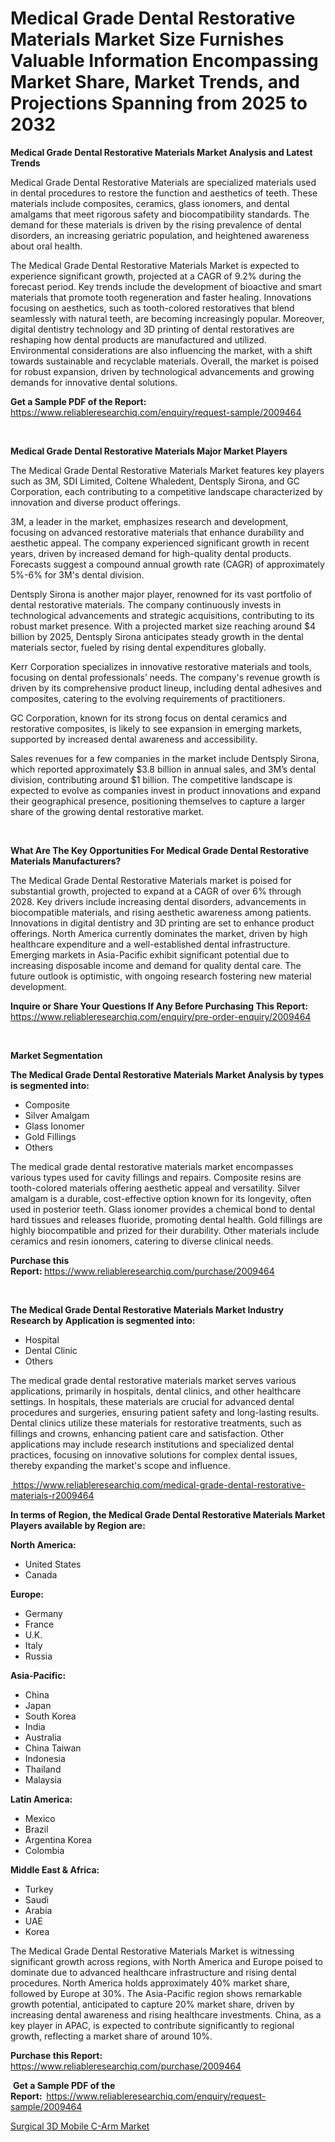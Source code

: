 <p><h1>Medical Grade Dental Restorative Materials Market Size Furnishes Valuable Information Encompassing Market Share, Market Trends, and Projections Spanning from 2025 to 2032</h1></p><p><strong>Medical Grade Dental Restorative Materials Market Analysis and Latest Trends</strong></p>
<p><p>Medical Grade Dental Restorative Materials are specialized materials used in dental procedures to restore the function and aesthetics of teeth. These materials include composites, ceramics, glass ionomers, and dental amalgams that meet rigorous safety and biocompatibility standards. The demand for these materials is driven by the rising prevalence of dental disorders, an increasing geriatric population, and heightened awareness about oral health. </p><p>The Medical Grade Dental Restorative Materials Market is expected to experience significant growth, projected at a CAGR of 9.2% during the forecast period. Key trends include the development of bioactive and smart materials that promote tooth regeneration and faster healing. Innovations focusing on aesthetics, such as tooth-colored restoratives that blend seamlessly with natural teeth, are becoming increasingly popular. Moreover, digital dentistry technology and 3D printing of dental restoratives are reshaping how dental products are manufactured and utilized. Environmental considerations are also influencing the market, with a shift towards sustainable and recyclable materials. Overall, the market is poised for robust expansion, driven by technological advancements and growing demands for innovative dental solutions.</p></p>
<p><strong>Get a Sample PDF of the Report:&nbsp;</strong> <a href="https://www.reliableresearchiq.com/enquiry/request-sample/2009464?utm_campaign=2752&utm_medium=2&utm_source=Github&utm_content=ia&utm_term=05032025&utm_id=medical-grade-dental-restorative-materials">https://www.reliableresearchiq.com/enquiry/request-sample/2009464</a></p>
<p>&nbsp;</p>
<p><strong>Medical Grade Dental Restorative Materials Major Market Players</strong></p>
<p><p>The Medical Grade Dental Restorative Materials Market features key players such as 3M, SDI Limited, Coltene Whaledent, Dentsply Sirona, and GC Corporation, each contributing to a competitive landscape characterized by innovation and diverse product offerings.</p><p>3M, a leader in the market, emphasizes research and development, focusing on advanced restorative materials that enhance durability and aesthetic appeal. The company experienced significant growth in recent years, driven by increased demand for high-quality dental products. Forecasts suggest a compound annual growth rate (CAGR) of approximately 5%-6% for 3M's dental division.</p><p>Dentsply Sirona is another major player, renowned for its vast portfolio of dental restorative materials. The company continuously invests in technological advancements and strategic acquisitions, contributing to its robust market presence. With a projected market size reaching around $4 billion by 2025, Dentsply Sirona anticipates steady growth in the dental materials sector, fueled by rising dental expenditures globally.</p><p>Kerr Corporation specializes in innovative restorative materials and tools, focusing on dental professionals’ needs. The company's revenue growth is driven by its comprehensive product lineup, including dental adhesives and composites, catering to the evolving requirements of practitioners.</p><p>GC Corporation, known for its strong focus on dental ceramics and restorative composites, is likely to see expansion in emerging markets, supported by increased dental awareness and accessibility.</p><p>Sales revenues for a few companies in the market include Dentsply Sirona, which reported approximately $3.8 billion in annual sales, and 3M’s dental division, contributing around $1 billion. The competitive landscape is expected to evolve as companies invest in product innovations and expand their geographical presence, positioning themselves to capture a larger share of the growing dental restorative market.</p></p>
<p>&nbsp;</p>
<p><strong>What Are The Key Opportunities For Medical Grade Dental Restorative Materials Manufacturers?</strong></p>
<p><p>The Medical Grade Dental Restorative Materials market is poised for substantial growth, projected to expand at a CAGR of over 6% through 2028. Key drivers include increasing dental disorders, advancements in biocompatible materials, and rising aesthetic awareness among patients. Innovations in digital dentistry and 3D printing are set to enhance product offerings. North America currently dominates the market, driven by high healthcare expenditure and a well-established dental infrastructure. Emerging markets in Asia-Pacific exhibit significant potential due to increasing disposable income and demand for quality dental care. The future outlook is optimistic, with ongoing research fostering new material development.</p></p>
<p><strong>Inquire or Share Your Questions If Any Before Purchasing This Report:</strong> <a href="https://www.reliableresearchiq.com/enquiry/pre-order-enquiry/2009464?utm_campaign=2752&utm_medium=2&utm_source=Github&utm_content=ia&utm_term=05032025&utm_id=medical-grade-dental-restorative-materials">https://www.reliableresearchiq.com/enquiry/pre-order-enquiry/2009464</a></p>
<p>&nbsp;</p>
<p><strong>Market Segmentation</strong></p>
<p><strong>The Medical Grade Dental Restorative Materials Market Analysis by types is segmented into:</strong></p>
<p><ul><li>Composite</li><li>Silver Amalgam</li><li>Glass Ionomer</li><li>Gold Fillings</li><li>Others</li></ul></p>
<p><p>The medical grade dental restorative materials market encompasses various types used for cavity fillings and repairs. Composite resins are tooth-colored materials offering aesthetic appeal and versatility. Silver amalgam is a durable, cost-effective option known for its longevity, often used in posterior teeth. Glass ionomer provides a chemical bond to dental hard tissues and releases fluoride, promoting dental health. Gold fillings are highly biocompatible and prized for their durability. Other materials include ceramics and resin ionomers, catering to diverse clinical needs.</p></p>
<p><strong>Purchase this Report:&nbsp;</strong><a href="https://www.reliableresearchiq.com/purchase/2009464?utm_campaign=2752&utm_medium=2&utm_source=Github&utm_content=ia&utm_term=05032025&utm_id=medical-grade-dental-restorative-materials">https://www.reliableresearchiq.com/purchase/2009464</a></p>
<p>&nbsp;</p>
<p><strong>The Medical Grade Dental Restorative Materials Market Industry Research by Application is segmented into:</strong></p>
<p><ul><li>Hospital</li><li>Dental Clinic</li><li>Others</li></ul></p>
<p><p>The medical grade dental restorative materials market serves various applications, primarily in hospitals, dental clinics, and other healthcare settings. In hospitals, these materials are crucial for advanced dental procedures and surgeries, ensuring patient safety and long-lasting results. Dental clinics utilize these materials for restorative treatments, such as fillings and crowns, enhancing patient care and satisfaction. Other applications may include research institutions and specialized dental practices, focusing on innovative solutions for complex dental issues, thereby expanding the market's scope and influence.</p></p>
<p><a href="https://www.reliableresearchiq.com/medical-grade-dental-restorative-materials-r2009464?utm_campaign=2752&utm_medium=2&utm_source=Github&utm_content=ia&utm_term=05032025&utm_id=medical-grade-dental-restorative-materials">&nbsp;https://www.reliableresearchiq.com/medical-grade-dental-restorative-materials-r2009464</a></p>
<p><strong>In terms of Region, the Medical Grade Dental Restorative Materials Market Players available by Region are:</strong></p>
<p>
    <p> <strong> North America: </strong>
        <ul>
            <li>United States</li>
            <li>Canada</li>
        </ul>
        </p> 
    <p> <strong> Europe: </strong>
        <ul>
            <li>Germany</li>
            <li>France</li>
            <li>U.K.</li>
            <li>Italy</li>
            <li>Russia</li>
        </ul>
        </p> 
    <p> <strong> Asia-Pacific: </strong>
        <ul>
            <li>China</li>
            <li>Japan</li>
            <li>South Korea</li>
            <li>India</li>
            <li>Australia</li>
            <li>China Taiwan</li>
            <li>Indonesia</li>
            <li>Thailand</li>
            <li>Malaysia</li>
        </ul>
        </p> 
    <p> <strong> Latin America: </strong>
        <ul>
            <li>Mexico</li>
            <li>Brazil</li>
            <li>Argentina Korea</li>
            <li>Colombia</li>
        </ul>
        </p> 
    <p> <strong> Middle East & Africa: </strong>
        <ul>
            <li>Turkey</li>
            <li>Saudi</li>
            <li>Arabia</li>
            <li>UAE</li>
            <li>Korea</li>
        </ul>
    </p>
    </p>
<p><p>The Medical Grade Dental Restorative Materials Market is witnessing significant growth across regions, with North America and Europe poised to dominate due to advanced healthcare infrastructure and rising dental procedures. North America holds approximately 40% market share, followed by Europe at 30%. The Asia-Pacific region shows remarkable growth potential, anticipated to capture 20% market share, driven by increasing dental awareness and rising healthcare investments. China, as a key player in APAC, is expected to contribute significantly to regional growth, reflecting a market share of around 10%.</p></p>
<p><strong>Purchase this Report: </strong><a href="https://www.reliableresearchiq.com/purchase/2009464?utm_campaign=2752&utm_medium=2&utm_source=Github&utm_content=ia&utm_term=05032025&utm_id=medical-grade-dental-restorative-materials">https://www.reliableresearchiq.com/purchase/2009464</a></p>
<p>&nbsp;<strong>Get a Sample PDF of the Report:&nbsp;&nbsp;</strong><a href="https://www.reliableresearchiq.com/enquiry/request-sample/2009464?utm_campaign=2752&utm_medium=2&utm_source=Github&utm_content=ia&utm_term=05032025&utm_id=medical-grade-dental-restorative-materials">https://www.reliableresearchiq.com/enquiry/request-sample/2009464</a></p>
<p><strong></strong></p>
<p><p><a href="https://github.com/qetelosooya/Market-Research-Report-List-1/blob/main/surgical-3d-mobile-c-arm-market.md?utm_campaign=2752&utm_medium=2&utm_source=Github&utm_content=ia&utm_term=05032025&utm_id=medical-grade-dental-restorative-materials">Surgical 3D Mobile C-Arm Market</a></p></p>
